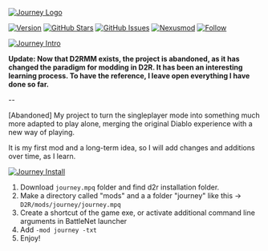 [![Journey Logo](https://i.ibb.co/w6BR2Jg/journey-logo.png)]()

[![Version](https://img.shields.io/badge/VERSION-0.0-brown?style=flat-square)](https://github.com/vtorhdev/Journey-D2RMod)
[![GitHub Stars](https://img.shields.io/github/stars/vtorhdev/Journey-D2RMod?label=STARS&style=flat-square)](https://github.com/vtorhdev/Journey-D2RMod/stargazers)
[![GitHub Issues](https://img.shields.io/github/issues/vtorhdev/Journey-D2RMod?label=ISSUES&style=flat-square)](https://github.com/vtorhdev/Journey-D2RMod/issues)
[![Nexusmod](https://img.shields.io/badge/NEXUS-MOD-red?style=flat-square)](https://www.nexusmods.com/diablo2resurrected/mods/117)
[![Follow](https://img.shields.io/github/followers/vtorhdev.svg?label=Follow&style=social&maxAge=2592000)]()

[![Journey Intro](https://i.ibb.co/2kTgtBn/journey-intro-1.png)]()

**Update: Now that D2RMM exists, the project is abandoned, as it has changed the paradigm for modding in D2R. It has been an interesting learning process.
To have the reference, I leave open everything I have done so far.**

--

[Abandoned] My project to turn the singleplayer mode into something much more adapted to play alone, merging the original Diablo experience with a new way of playing. 

It is my first mod and a long-term idea, so I will add changes and additions over time, as I learn.


[![Journey Install](https://i.ibb.co/wKHm2pJ/journey-install-1.png)]()

1) Download `journey.mpq` folder and find d2r installation folder. 
2) Make a directory called "mods" and a a folder "journey" like this -> `D2R/mods/journey/journey.mpq`
3) Create a shortcut of the game exe, or activate additional command line arguments in BattleNet launcher
4) Add `-mod journey -txt`
5) Enjoy!

